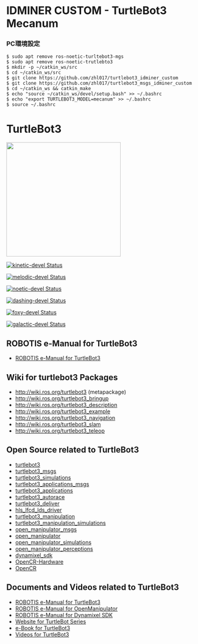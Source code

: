# IDMINER CUSTOM - TurtleBot3 Mecanum

### PC環境設定

```code
$ sudo apt remove ros-noetic-turltebot3-mgs
$ sudo apt remove ros-noetic-trutlebto3
$ mkdir -p ~/catkin_ws/src
$ cd ~/catkin_ws/src
$ git clone https://github.com/zhl017/turtlebot3_idminer_custom
$ git clone https://github.com/zhl017/turtlebot3_msgs_idminer_custom
$ cd ~/catkin_ws && catkin_make
$ echo "source ~/catkin_ws/devel/setup.bash" >> ~/.bashrc
$ echo "export TURTLEBOT3_MODEL=mecanum" >> ~/.bashrc
$ source ~/.bashrc
```

# TurtleBot3
<img src="https://github.com/ROBOTIS-GIT/emanual/blob/master/assets/images/platform/turtlebot3/logo_turtlebot3.png" width="300">

[![kinetic-devel Status](https://github.com/ROBOTIS-GIT/turtlebot3/workflows/kinetic-devel/badge.svg)](https://github.com/ROBOTIS-GIT/turtlebot3/tree/kinetic-devel)

[![melodic-devel Status](https://github.com/ROBOTIS-GIT/turtlebot3/workflows/melodic-devel/badge.svg)](https://github.com/ROBOTIS-GIT/turtlebot3/tree/melodic-devel)

[![noetic-devel Status](https://github.com/ROBOTIS-GIT/turtlebot3/workflows/noetic-devel/badge.svg)](https://github.com/ROBOTIS-GIT/turtlebot3/tree/noetic-devel)

[![dashing-devel Status](https://github.com/ROBOTIS-GIT/turtlebot3/workflows/dashing-devel/badge.svg)](https://github.com/ROBOTIS-GIT/turtlebot3/tree/dashing-devel)

[![foxy-devel Status](https://github.com/ROBOTIS-GIT/turtlebot3/workflows/foxy-devel/badge.svg)](https://github.com/ROBOTIS-GIT/turtlebot3/tree/foxy-devel)

[![galactic-devel Status](https://github.com/ROBOTIS-GIT/turtlebot3/workflows/galactic-devel/badge.svg)](https://github.com/ROBOTIS-GIT/turtlebot3/tree/galactic-devel)

## ROBOTIS e-Manual for TurtleBot3
- [ROBOTIS e-Manual for TurtleBot3](http://turtlebot3.robotis.com/)

## Wiki for turtlebot3 Packages
- http://wiki.ros.org/turtlebot3 (metapackage)
- http://wiki.ros.org/turtlebot3_bringup
- http://wiki.ros.org/turtlebot3_description
- http://wiki.ros.org/turtlebot3_example
- http://wiki.ros.org/turtlebot3_navigation
- http://wiki.ros.org/turtlebot3_slam
- http://wiki.ros.org/turtlebot3_teleop

## Open Source related to TurtleBot3
- [turtlebot3](https://github.com/ROBOTIS-GIT/turtlebot3)
- [turtlebot3_msgs](https://github.com/ROBOTIS-GIT/turtlebot3_msgs)
- [turtlebot3_simulations](https://github.com/ROBOTIS-GIT/turtlebot3_simulations)
- [turtlebot3_applications_msgs](https://github.com/ROBOTIS-GIT/turtlebot3_applications_msgs)
- [turtlebot3_applications](https://github.com/ROBOTIS-GIT/turtlebot3_applications)
- [turtlebot3_autorace](https://github.com/ROBOTIS-GIT/turtlebot3_autorace)
- [turtlebot3_deliver](https://github.com/ROBOTIS-GIT/turtlebot3_deliver)
- [hls_lfcd_lds_driver](https://github.com/ROBOTIS-GIT/hls_lfcd_lds_driver)
- [turtlebot3_manipulation](https://github.com/ROBOTIS-GIT/turtlebot3_manipulation.git)
- [turtlebot3_manipulation_simulations](https://github.com/ROBOTIS-GIT/turtlebot3_manipulation_simulations.git)
- [open_manipulator_msgs](https://github.com/ROBOTIS-GIT/open_manipulator_msgs)
- [open_manipulator](https://github.com/ROBOTIS-GIT/open_manipulator)
- [open_manipulator_simulations](https://github.com/ROBOTIS-GIT/open_manipulator_simulations)
- [open_manipulator_perceptions](https://github.com/ROBOTIS-GIT/open_manipulator_perceptions)
- [dynamixel_sdk](https://github.com/ROBOTIS-GIT/DynamixelSDK)
- [OpenCR-Hardware](https://github.com/ROBOTIS-GIT/OpenCR-Hardware)
- [OpenCR](https://github.com/ROBOTIS-GIT/OpenCR)

## Documents and Videos related to TurtleBot3
- [ROBOTIS e-Manual for TurtleBot3](http://turtlebot3.robotis.com/)
- [ROBOTIS e-Manual for OpenManipulator](http://emanual.robotis.com/docs/en/platform/openmanipulator/)
- [ROBOTIS e-Manual for Dynamixel SDK](http://emanual.robotis.com/docs/en/software/dynamixel/dynamixel_sdk/overview/)
- [Website for TurtleBot Series](http://www.turtlebot.com/)
- [e-Book for TurtleBot3](https://community.robotsource.org/t/download-the-ros-robot-programming-book-for-free/51/)
- [Videos for TurtleBot3 ](https://www.youtube.com/playlist?list=PLRG6WP3c31_XI3wlvHlx2Mp8BYqgqDURU)
